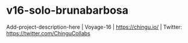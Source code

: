 # v16-solo-brunabarbosa
Add-project-description-here | Voyage-16 | https://chingu.io/ | Twitter: https://twitter.com/ChinguCollabs
